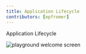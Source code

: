 ```yaml
---
title: Application Lifecycle
contributors: [epfromer]
---
```


Application Lifecycle

![playground welcome screen](/screenshots/ns-playground/playground-home.png)

